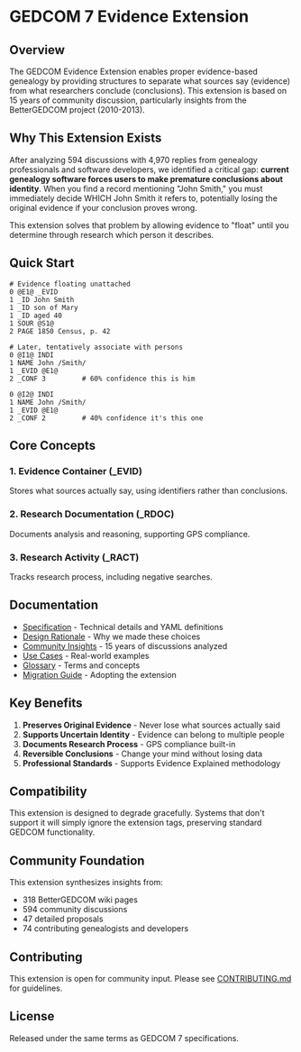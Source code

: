 # GEDCOM 7 Evidence Extension

## Overview

The GEDCOM Evidence Extension enables proper evidence-based genealogy by providing structures to separate what sources say (evidence) from what researchers conclude (conclusions). This extension is based on 15 years of community discussion, particularly insights from the BetterGEDCOM project (2010-2013).

## Why This Extension Exists

After analyzing 594 discussions with 4,970 replies from genealogy professionals and software developers, we identified a critical gap: **current genealogy software forces users to make premature conclusions about identity**. When you find a record mentioning "John Smith," you must immediately decide WHICH John Smith it refers to, potentially losing the original evidence if your conclusion proves wrong.

This extension solves that problem by allowing evidence to "float" until you determine through research which person it describes.

## Quick Start

```gedcom
# Evidence floating unattached
0 @E1@ _EVID
1 _ID John Smith
1 _ID son of Mary
1 _ID aged 40
1 SOUR @S1@
2 PAGE 1850 Census, p. 42

# Later, tentatively associate with persons
0 @I1@ INDI
1 NAME John /Smith/
1 _EVID @E1@
2 _CONF 3         # 60% confidence this is him

0 @I2@ INDI
1 NAME John /Smith/
1 _EVID @E1@
2 _CONF 2         # 40% confidence it's this one
```

## Core Concepts

### 1. Evidence Container (_EVID)
Stores what sources actually say, using identifiers rather than conclusions.

### 2. Research Documentation (_RDOC)
Documents analysis and reasoning, supporting GPS compliance.

### 3. Research Activity (_RACT)
Tracks research process, including negative searches.

## Documentation

- [Specification](specification.md) - Technical details and YAML definitions
- [Design Rationale](design-rationale.md) - Why we made these choices
- [Community Insights](community-insights.md) - 15 years of discussions analyzed
- [Use Cases](use-cases.md) - Real-world examples
- [Glossary](glossary.md) - Terms and concepts
- [Migration Guide](migration-guide.md) - Adopting the extension

## Key Benefits

1. **Preserves Original Evidence** - Never lose what sources actually said
2. **Supports Uncertain Identity** - Evidence can belong to multiple people
3. **Documents Research Process** - GPS compliance built-in
4. **Reversible Conclusions** - Change your mind without losing data
5. **Professional Standards** - Supports Evidence Explained methodology

## Compatibility

This extension is designed to degrade gracefully. Systems that don't support it will simply ignore the extension tags, preserving standard GEDCOM functionality.

## Community Foundation

This extension synthesizes insights from:
- 318 BetterGEDCOM wiki pages
- 594 community discussions
- 47 detailed proposals
- 74 contributing genealogists and developers

## Contributing

This extension is open for community input. Please see [CONTRIBUTING.md](CONTRIBUTING.md) for guidelines.

## License

Released under the same terms as GEDCOM 7 specifications.
